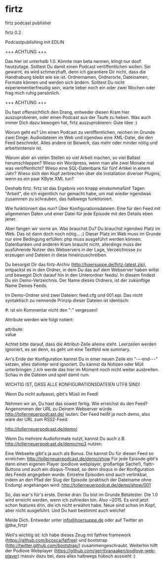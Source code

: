 firtz
=====

firtz podcast publisher

firtz 0.2

Podcastpublishing mit EDLIN

+++ ACHTUNG +++ 

Das hier ist unterhalb 1.0. Könnte man beta nennen, klingt nur doof heutzutage.
Solltest Du damit einen Podcast veröffentlichen wollen: Sei gewarnt, es wird schmerzhaft, denn ich garantiere Dir nicht, dass die Handhabung bleibt wie sie ist.
Ordnernamen, Ordnerorte, Dateinamen, Formate können und werden sich ändern. Solltest Du nicht experiementierfreudig sein, warte lieber noch ein oder zwei Wochen oder frag mich ruhig persönlich.

+++ ACHTUNG +++

Du hast offensichtlich den Drang, entweder diesen Kram hier auszuprobieren, oder einen Podcast aus der Taufe zu heben.
Was auch immer Dich dazu bewogen hat, firtz auszuprobieren: Gute Idee :)

Worum geht es?
Um einen Podcast zu veröffentlichen, reichen im Grunde zwei Dinge: Audiodateien im Web und irgendwo eine XML-Datei, die den Feed beschreibt. Alles andere ist Beiwerk, das mehr oder minder nötig und arbeitsintensiv ist.

Warum aber an vielen Stellen so viel Arbeit machen, so viel Ballast herumschleppen? Wieso ein Wordpress, wenn man alle zwei Monate mal was veröffentlicht? Wieso eine SQL-Datenbank für fünf Artikel in einem Jahr? Wieso sich den Kopf zerbrechen über die Installation diverser Plugins, wenn es ein paar KByte XML tun?

Deshalb firtz. firtz ist das Ergebnis von knapp einskommafünf Tagen "Arbeit", die ich eigentlich nur gemacht habe, um mal wieder irgendwas zusammen zu schrauben, das halbwegs funktioniert.

Wie funktioniert das nun? Über Konfigurationsdateien. Eine für den Feed mit allgemeinen Daten und einer Datei für jede Episode mit den Details eben jener.

Aber fangen wir vorne an. Was brauchst Du? Du brauchst irgendwo Platz im Web. Das ist dann doch noch nötig... ;)
Dieser Platz im Web muss im Grunde nur eine Bedingung erfüllen: php muss ausgeführt werden können.
Datenbanken und anderen Kram braucht nicht, allerdings muss der ausführende Nutzer des Webservers in der Lage, Verzeichnisse zu erzeugen und Dateien in diese hineinzuschreiben.

Du besorgst Dir das firtz-Archiv (http://hoersuppe.de/firtz-latest.zip), entpackst es in den Ordner, in dem Du das auf dem Webserver haben willst und bewegst Dich darauf hin in den Unterordner feeds/.
In diesem findest Du ein Demo-Verzeichnis. Der Name dieses Ordners, ist der zukünftige Name Deines Feeds.

Im Demo-Ordner sind zwei Dateien: feed.cfg und 001.epi. Das nicht syntaktisch zu nennende Prinzip dieser Dateien ist identisch:

\#: ist ein Kommentar nicht den ":" vergessen!

Attribute werden wie folgt notiert:

attribute:  
value

Achtet bitte darauf, dass die Attribut-Zeile alleine steht. Leerzeilen werden ignoriert, es sei denn, es geht um eine Textfeld wie summary.

An's Ende der Konfiguration kannst Du in einer neuen Zeile ein "---end---" setzen, alles dahinter wird ignoriert. Du kannst da Notizen oder Müll unterbringen ;) Ich werde das hier im Moment noch nicht weiter ausbreiten. Schau in die Dateien und spiel damit rum.

WICHTIG IST, DASS ALLE KONFIGURATIONSDATEIEN UTF8 SIND!

Wenn Du nicht aufpasst, gibt's Müsli im Feed!

Nehmen wir an, Du hast das soweit fertig. Wie erreichst du den Feed? Angenommen der URL zu Deinem Webserver würde http://tollerneuerpodcast.de/ lauten. Der Feed heißt ja noch demo, also wäre der URL zum RSS2-Feed:

http://tollerneuerpodcast.de/demo/

Wenn Du mehrere Audioformate nutzt, kannst Du auch z.B. http://tollerneuerpodcast.de/demo/mp3 nutzen.

Eine Webseite gibt's ja auch als Bonus. Die kannst Du für diesen Feed so erreichen: http://tollerneuerpodcast.de/demo/show
Für jede Episode gibt's dann einen eigenen Player (podlove webplayer, großartige Sache!), flattr-Buttons und auch ein disqus-Thread, so denn disqus in der Konfiguration des Feeds angegeben wurde.
Einzelne Episoden sind auch verlinkbar, indem an den Pfad der Slug der Episode (praktisch der Dateiname ohne Endung) angehangen wird: http://tollerneuerpodcst.de/demo/show/001

So, das war's für's erste. Denke dran: Du bist im Grunde Betatester. Die 1.0 wird erreicht werden, wenn ich zufrieden bin. Also ~2015.
Es sind jetzt schon features drin, die ich nicht erwähnt habe. Neue sind schon im Kopf, aber nicht ausgeführt. Und Du hast bestimmt auch welche!

Melde Dich. Entweder unter info@hoersuppe.de oder auf Twitter an @the_firtz!

Weil's wichtig ist: Ich habe dieses Zeug mit fatfree framework (https://github.com/bcosca/fatfree) und bootstrap (http://twitter.github.com/bootstrap/) zusammengeschraubt.
Weiterhin hilft der Podlove Webplayer (https://github.com/gerritvanaaken/podlove-web-player) massiv dazu bei, dass alles halbwegs hübsch aussieht :)
